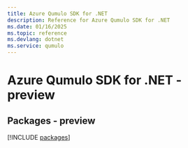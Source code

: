 ```yaml
---
title: Azure Qumulo SDK for .NET
description: Reference for Azure Qumulo SDK for .NET
ms.date: 01/16/2025
ms.topic: reference
ms.devlang: dotnet
ms.service: qumulo
---
```

# Azure Qumulo SDK for .NET - preview
## Packages - preview
[!INCLUDE [packages](qumulo-index.md)]